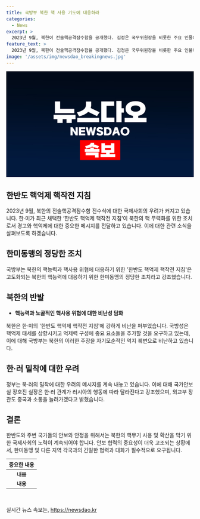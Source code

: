 ```yaml
---
title: 국방부 북한 핵 사용 기도에 대응하라
categories:
  - News
excerpt: >
  2023년 9월, 북한이 전술핵공격잠수함을 공개했다. 김정은 국무위원장을 비롯한 주요 인물이 참석한 가운데, 국방부는 북한이 핵 사용을 시도한다면 종말을 맞이할 것이라고 경고했다. 북한의 비난에 대응하여 한·미 핵작전 지침을 채택한 것을 강조하며, 북한의 핵위협을 비판했다. 또한, 한국 정부는 북·러의 밀착을 우려하며 러시아와 중국과의 관계를 강화하고 있다.
feature_text: >
  2023년 9월, 북한이 전술핵공격잠수함을 공개했다. 김정은 국무위원장을 비롯한 주요 인물이 참석한 가운데, 국방부는 북한이 핵 사용을 시도한다면 종말을 맞이할 것이라고 경고했다. 북한의 비난에 대응하여 한·미 핵작전 지침을 채택한 것을 강조하며, 북한의 핵위협을 비판했다. 또한, 한국 정부는 북·러의 밀착을 우려하며 러시아와 중국과의 관계를 강화하고 있다.
image: '/assets/img/newsdao_breakingnews.jpg'
---
```


<p><img src="/assets/img/newsdao_breakingnews.jpg" alt="ontimetimes 속보" /></p>

<h2 data-ke-size="size26">한반도 핵억제 핵작전 지침</h2>

<p data-ke-size="size16">2023년 9월, 북한의 전술핵공격잠수함 진수식에 대한 국제사회의 우려가 커지고 있습니다. 한·미가 최근 채택한 ‘한반도 핵억제 핵작전 지침’이 북한의 핵 무력화를 위한 조치로서 경고와 핵억제에 대한 중요한 메시지를 전달하고 있습니다. 이에 대한 관련 소식을 살펴보도록 하겠습니다.</p>

<h2 data-ke-size="size26">한미동맹의 정당한 조치</h2>

<p data-ke-size="size16">국방부는 북한의 핵능력과 핵사용 위협에 대응하기 위한 '한반도 핵억제 핵작전 지침'은 고도화되는 북한의 핵능력에 대응하기 위한 한미동맹의 정당한 조치라고 강조했습니다.</p>

<h2 data-ke-size="size26">북한의 반발</h2>

<ul>
  <li><b>핵능력과 노골적인 핵사용 위협에 대한 비난성 담화</b></li>
</ul>

<p data-ke-size="size16">북한은 한·미의 '한반도 핵억제 핵작전 지침'에 강하게 비난을 퍼부었습니다. 국방성은 핵억제 태세를 상향시키고 억제력 구성에 중요 요소들을 추가할 것을 요구하고 있는데, 이에 대해 국방부는 북한의 이러한 주장을 자기모순적인 억지 궤변으로 비난하고 있습니다.</p>

<h2 data-ke-size="size26">한·러 밀착에 대한 우려</h2>

<p data-ke-size="size16">정부는 북·러의 밀착에 대한 우려의 메시지를 계속 내놓고 있습니다. 이에 대해 국가안보실 장호진 실장은 한·러 관계가 러시아의 행동에 따라 달라진다고 강조했으며, 외교부 장관도 중국과 소통을 늘려가겠다고 밝혔습니다.</p>

<h2 data-ke-size="size26">결론</h2>

<p data-ke-size="size16">한반도와 주변 국가들의 안보와 안정을 위해서는 북한의 핵무기 사용 및 확산을 막기 위한 국제사회의 노력이 계속되어야 합니다. 안보 협력의 중요성이 더욱 고조되는 상황에서, 한미동맹 및 다른 지역 각국과의 긴밀한 협력과 대화가 필수적으로 요구됩니다.</p>

<table>
    <thead>
        <tr>
            <th style="text-align: center;">중요한 내용</th>
        </tr>
    </thead>
    <tbody>
        <tr>
            <td style="text-align: center; height: 17px;"><b>내용</b></td>
        </tr>
        <tr>
            <td style="text-align: center;"><b>내용</b></td>
        </tr>
    </tbody>
</table>

<p data-ke-size="size16">&nbsp;</p>
실시간 뉴스 속보는, <a href="https://newsdao.kr" rel="dofollow">https://newsdao.kr</a>


